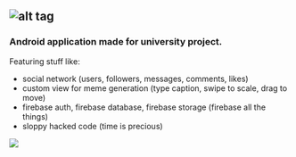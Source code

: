 ![alt tag](http://i.imgur.com/6JdL1qQ.png)
------
### Android application made for university project. 

Featuring stuff like:
  * social network (users, followers, messages, comments, likes)
  * custom view for meme generation (type caption, swipe to scale, drag to move)
  * firebase auth, firebase database, firebase storage (firebase all the things)
  * sloppy hacked code (time is precious)
             
 

![](https://i.imgur.com/MtJwFas.jpg)
